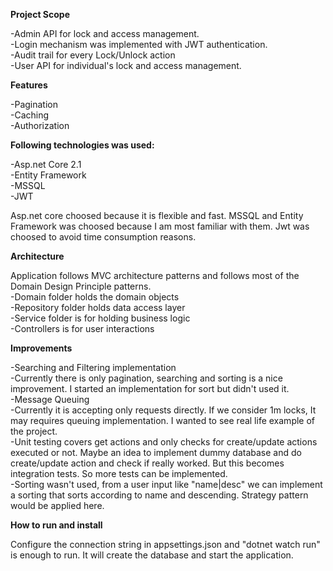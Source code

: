 <b>Project Scope</b>

-Admin API for lock and access management.<br>
-Login mechanism was implemented with JWT authentication.<br>
-Audit trail for every Lock/Unlock action<br>
-User API for individual's lock and access management.<br>

<b>Features</b>

-Pagination<br>
-Caching<br>
-Authorization<br>

<b>Following technologies was used:</b>

-Asp.net Core 2.1<br>
-Entity Framework<br>
-MSSQL<br>
-JWT<br>

Asp.net core choosed because it is flexible and fast. MSSQL and Entity Framework was choosed because I am most familiar with them. Jwt was choosed to avoid time consumption reasons.<br>

<b>Architecture</b>

Application follows MVC architecture patterns and follows most of the Domain Design Principle patterns.<br>
-Domain folder holds the domain objects<br>
-Repository folder holds data access layer<br>
-Service folder is for holding business logic<br>
-Controllers is for user interactions <br>

<b>Improvements</b>

-Searching and Filtering implementation<br>
<nbsp><nbsp>-Currently there is only pagination, searching and sorting is a nice improvement. I started an implementation for sort but didn't used it.<br>
-Message Queuing <br><emsp>-Currently it is accepting only requests directly. If we consider 1m locks, It may requires queuing implementation. I wanted to see real life example of the project.<br>
-Unit testing covers get actions and only checks for create/update actions executed or not. Maybe an idea to implement dummy database and do create/update action and check if really worked. But this becomes integration tests. So more tests can be implemented.<br>
-Sorting wasn't used, from a user input like "name|desc" we can implement a sorting that sorts according to name and descending. Strategy pattern would be applied here.<br>


<b>How to run and install</b>

Configure the connection string in appsettings.json and "dotnet watch run" is enough to run.
It will create the database and start the application.<br>
